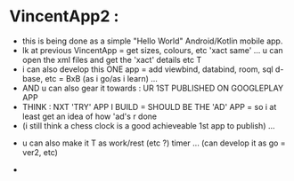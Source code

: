 # VincentApp2 :

- this is being done as a simple "Hello World" Android/Kotlin mobile app.
- lk at previous VincentApp = get sizes, colours, etc 'xact same' ... u can open the xml files and get the 'xact' details etc T
- i can also develop this ONE app = add viewbind, databind, room, sql d-base, etc = BxB (as i go/as i learn) ...
- AND u can also gear it towards : UR 1ST PUBLISHED ON GOOGLEPLAY APP
- THINK : NXT 'TRY' APP I BUILD = SHOULD BE THE 'AD' APP = so i at least get an idea of how 'ad's r done
- (i still think a chess clock is a good achieveable 1st app to publish) ...
+ u can also make it T as work/rest (etc ?) timer ... (can develop it as go = ver2, etc)
- 
